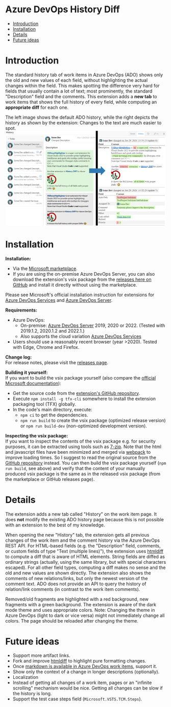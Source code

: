 # Azure DevOps History Diff <!-- omit in toc -->


- [Introduction](#introduction)
- [Installation](#installation)
- [Details](#details)
- [Future ideas](#future-ideas)


# Introduction
The standard history tab of work items in Azure DevOps (ADO) shows only the old and new values of each field, without highlighting the actual changes within the field.
This makes spotting the difference very hard for fields that usually contain a lot of text; most prominently, the standard "Description" field and the comments.
This extension adds a **new tab** to work items that shows the full history of every field, while computing an **appropriate diff** for each one.

The left image shows the default ADO history, while the right depicts the history as shown by the extension:
Changes to the text are much easier to spot.
![Example comparison](images/HistoryComparison.png)


# Installation
**Installation:**
* Via the [Microsoft marketplace](https://marketplace.visualstudio.com/items?itemName=Sedenion.HistoryDiff).
* If you are using the on-premise Azure DevOps Server, you can also download the extension's vsix package from the [releases here on GitHub](https://github.com/Sedeniono/ADO-History-Diff/releases) and install it directly without using the marketplace.

Please see Microsoft's official installation instruction for extensions for [Azure DevOps Services](https://learn.microsoft.com/en-us/azure/devops/marketplace/install-extension?view=azure-devops) and [Azure DevOps Server](https://learn.microsoft.com/en-us/azure/devops/marketplace/install-extension?view=azure-devops-2022).


**Requirements:**
* Azure DevOps:
  * On-premise: [Azure DevOps Server](https://azure.microsoft.com/en-us/products/devops/server) 2019, 2020 or 2022. (Tested with 2019.1.2, 2020.1.2 and 2022.1.)
  * Also supports the cloud variation [Azure DevOps Services](https://azure.microsoft.com/en-us/products/devops)
* Users should use a reasonably recent browser (year >2020). Tested with Edge, Chrome and Firefox.


**Change log:**  
For release notes, please visit the [releases page](https://github.com/Sedeniono/ADO-History-Diff/releases).


**Building it yourself:**  
If you want to build the vsix package yourself (also compare the [official Microsoft documentation](https://learn.microsoft.com/en-us/azure/devops/extend/get-started/node)):
* Get the source code from the [extension's GitHub repository](https://github.com/Sedeniono/ADO-History-Diff).
* Execute `npm install -g tfx-cli` somewhere to install the extension packaging tool (TFX) globally.
* In the code's main directory, execute:
  * `npm ci` to get the dependencies.
  * `npm run build` to create the vsix package (optimized release version) or `npm run build-dev` (non-optimized development version).


**Inspecting the vsix package:**  
If you want to inspect the contents of the vsix package e.g. for security purposes, it can be extracted using tools such as [7-zip](https://www.7-zip.org/).
Note that the html and javascript files have been minimized and merged via [webpack](https://webpack.js.org/) to improve loading times.
So I suggest to read the original source from the [GitHub repository](https://github.com/Sedeniono/ADO-History-Diff) instead.
You can then build the vsix package yourself (`npm run build`, see above) and verify that the content of your manually produced vsix package is the same as in the released vsix package (from the marketplace or GitHub releases page).


# Details
The extension adds a new tab called "History" on the work item page.
It does **not** modify the existing ADO history page because this is not possible with an extension to the best of my knowledge.

When opening the new "History" tab, the extension gets all previous changes of the work item and the comment history via the Azure DevOps REST API.
For HTML-based fields (e.g. the "Description" field, comments, or custom fields of type "Text (multiple lines)"), the extension uses [htmldiff](https://www.npmjs.com/package/node-htmldiff) to compute a diff that is aware of HTML elements.
String fields are diffed as ordinary strings (actually, using the same library, but with special characters escaped).
For all other field types, computing a diff makes no sense and the old and new values are shown directly.
The extension also shows the comments of new relations/links, but only the newest version of the comment text. ADO does not provide an API to query the history of relation/link comments (in contrast to the work item comments).

Removed/old fragments are highlighted with a red background, new fragments with a green background.
The extension is aware of the dark mode theme and uses appropriate colors.
Note: Changing the theme in Azure DevOps (light to dark or vice versa) might not immediately change all colors. The page should be reloaded after changing the theme.


# Future ideas
* Support more artifact links.
* Fork and improve [htmldiff](https://www.npmjs.com/package/node-htmldiff) to highlight pure formatting changes.
* Once [markdown is available in Azure DevOps work items](https://developercommunity.visualstudio.com/t/add-markdown-support-in-discussions/365826), support it.
* Show only the context of a change in longer descriptions (optionally).
* Localization
* Instead of getting all changes of a work item, pages or an "infinite scrolling" mechanism would be nice. Getting all changes can be slow if the history is long.
* Support the test case steps field (`Microsoft.VSTS.TCM.Steps`).
